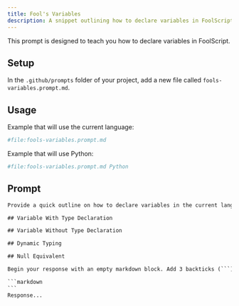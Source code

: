 ```yaml
---
title: Fool's Variables
description: A snippet outlining how to declare variables in FoolScript
---
```


This prompt is designed to teach you how to declare variables in FoolScript.

## Setup

In the `.github/prompts` folder of your project, add a new file called `fools-variables.prompt.md`.

## Usage

Example that will use the current language:

```bash
#file:fools-variables.prompt.md
```

Example that will use Python:

```bash
#file:fools-variables.prompt.md Python
```

## Prompt

````txt
Provide a quick outline on how to declare variables in the current language. Include the following if they apply:

## Variable With Type Declaration

## Variable Without Type Declaration

## Dynamic Typing

## Null Equivalent

Begin your response with an empty markdown block. Add 3 backticks (```) before the response. For example:

```markdown
```
Response...
````